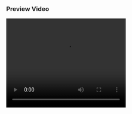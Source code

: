 ### Preview Video

<video width="320" height="240" controls>
  <source src="./public/video.mp4" type="video/mp4">
</video>
